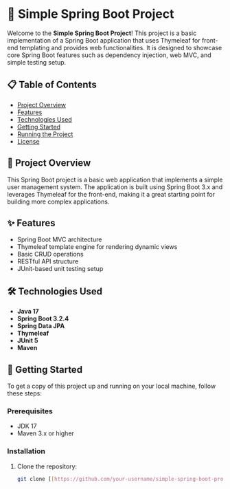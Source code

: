 # 🌱 Simple Spring Boot Project

Welcome to the **Simple Spring Boot Project**! This project is a basic implementation of a Spring Boot application that uses Thymeleaf for front-end templating and provides web functionalities. It is designed to showcase core Spring Boot features such as dependency injection, web MVC, and simple testing setup.

## 📋 Table of Contents

- [Project Overview](#project-overview)
- [Features](#features)
- [Technologies Used](#technologies-used)
- [Getting Started](#getting-started)
- [Running the Project](#running-the-project)
- [License](#license)

## 🚀 Project Overview

This Spring Boot project is a basic web application that implements a simple user management system. The application is built using Spring Boot 3.x and leverages Thymeleaf for the front-end, making it a great starting point for building more complex applications.

## ✨ Features

- Spring Boot MVC architecture
- Thymeleaf template engine for rendering dynamic views
- Basic CRUD operations
- RESTful API structure
- JUnit-based unit testing setup

## 🛠️ Technologies Used

- **Java 17**
- **Spring Boot 3.2.4**
- **Spring Data JPA**
- **Thymeleaf**
- **JUnit 5**
- **Maven**

## 🏁 Getting Started

To get a copy of this project up and running on your local machine, follow these steps:

### Prerequisites

- JDK 17
- Maven 3.x or higher

### Installation

1. Clone the repository:
   ```bash
   git clone [[https://github.com/your-username/simple-spring-boot-project.git](https://github.com/SungChangNam/hellospring/)](https://github.com/SungChangNam/hellospring/)
